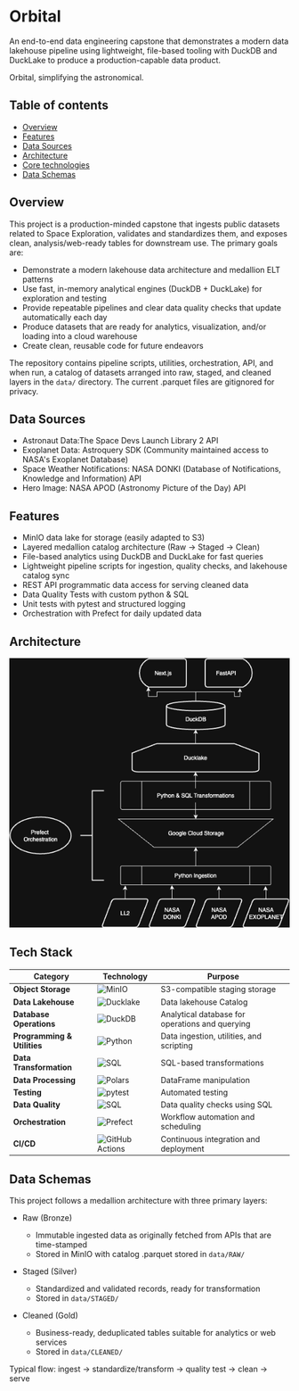 # Orbital

An end-to-end data engineering capstone that demonstrates a modern data lakehouse pipeline using lightweight, file-based tooling with DuckDB and DuckLake to produce a production-capable data product.

Orbital, simplifying the astronomical.

## Table of contents

- [Overview](#overview)
- [Features](#features)
- [Data Sources](#data-sources)
- [Architecture](#architecture)
- [Core technologies](#core-technologies)
- [Data Schemas](#data-schemas)


## Overview

This project is a production-minded capstone that ingests public datasets related to Space Exploration, validates and standardizes them, and exposes clean, analysis/web-ready tables for downstream use. The primary goals are:

- Demonstrate a modern lakehouse data architecture and medallion ELT patterns
- Use fast, in-memory analytical engines (DuckDB + DuckLake) for exploration and testing
- Provide repeatable pipelines and clear data quality checks that update automatically each day
- Produce datasets that are ready for analytics, visualization, and/or loading into a cloud warehouse
- Create clean, reusable code for future endeavors

The repository contains pipeline scripts, utilities, orchestration, API, and when run, a catalog of datasets arranged into raw, staged, and cleaned layers in the `data/` directory. The current .parquet files are gitignored for privacy.

## Data Sources

- Astronaut Data:The Space Devs Launch Library 2 API
- Exoplanet Data: Astroquery SDK (Community maintained access to NASA's Exoplanet Database)
- Space Weather Notifications: NASA DONKI (Database of Notifications, Knowledge and Information) API
- Hero Image: NASA APOD (Astronomy Picture of the Day) API

## Features

- MinIO data lake for storage (easily adapted to S3)
- Layered medallion catalog architecture (Raw → Staged → Clean)
- File-based analytics using DuckDB and DuckLake for fast queries
- Lightweight pipeline scripts for ingestion, quality checks, and lakehouse catalog sync
- REST API programmatic data access for serving cleaned data
- Data Quality Tests with custom python & SQL
- Unit tests with pytest and structured logging
- Orchestration with Prefect for daily updated data

## Architecture

![System Diagram](screenshots/Orbital_Architecture.png)

## Tech Stack

| Category | Technology | Purpose |
|----------|------------|---------|
| **Object Storage** | ![MinIO](https://img.shields.io/badge/MinIO-C72E49?style=flat-square&logo=minio&logoColor=white) | S3-compatible staging storage |
| **Data Lakehouse** | ![Ducklake](https://img.shields.io/badge/Ducklake-2E7D32?style=flat-square&logo=duckdb&logoColor=white) | Data lakehouse Catalog |
| **Database Operations** | ![DuckDB](https://img.shields.io/badge/DuckDB-FF6F00?style=flat-square&logo=duckdb&logoColor=white) | Analytical database for operations and querying |
| **Programming & Utilities** | ![Python](https://img.shields.io/badge/Python-3776AB?style=flat-square&logo=python&logoColor=white) | Data ingestion, utilities, and scripting |
| **Data Transformation** | ![SQL](https://img.shields.io/badge/SQL-0066CC?style=flat-square&logo=sql&logoColor=white) | SQL-based transformations|
| **Data Processing** | ![Polars](https://img.shields.io/badge/Polars-5A4FCF?style=flat-square&logo=rust&logoColor=white) | DataFrame manipulation |
| **Testing** | ![pytest](https://img.shields.io/badge/pytest-009FE3?style=flat-square&logo=pytest&logoColor=white) | Automated testing |
| **Data Quality** | ![SQL](https://img.shields.io/badge/SQL-0066CC?style=flat-square&logo=sql&logoColor=white) | Data quality checks using SQL |
| **Orchestration** | ![Prefect](https://img.shields.io/badge/Prefect-3E4B99?style=flat-square&logo=prefect&logoColor=white) | Workflow automation and scheduling |
| **CI/CD** | ![GitHub Actions](https://img.shields.io/badge/GitHub_Actions-2088FF?style=flat-square&logo=githubactions&logoColor=white) | Continuous integration and deployment |

## Data Schemas

This project follows a medallion architecture with three primary layers:

- Raw (Bronze)
	- Immutable ingested data as originally fetched from APIs that are time-stamped
	- Stored in MinIO with catalog .parquet stored in `data/RAW/`

- Staged (Silver)
	- Standardized and validated records, ready for transformation
	- Stored in `data/STAGED/`

- Cleaned (Gold)
	- Business-ready, deduplicated tables suitable for analytics or web services
	- Stored in `data/CLEANED/`

Typical flow: ingest -> standardize/transform -> quality test -> clean -> serve